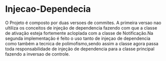 # Injecao-Dependecia
O Projeto é composto por duas versoes de commites. A primeira versao nao ultiliza os conceitos de injeção de dependencia fazendo com que a classe de ativação esteja 
fortemente acloplada com a classe de Notificação.Na segunda implementação é feito o uso tanto de injeçao de dependencia como também a tecnica de polimofismo,sendo assim
a classe agora passa toda responsabilidade de injeção de dependencia para a classe principal fazendo a inversao de controle.
